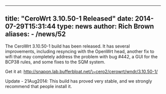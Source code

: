 
---
title: "CeroWrt 3.10.50-1 Released"
date: 2014-07-29T15:31:44
type: news
author: Rich Brown
aliases:
    - /news/52
---
The CeroWrt 3.10.50-1 build has been released. It has several
improvements, including resyncing with the OpenWrt head, another fix to
wifi that may completely address the problem with bug \#442, a GUI for
the BCP38 rules, and some fixes to the SQM system.

Get it at:
http://snapon.lab.bufferbloat.net/\~cero2/cerowrt/wndr/3.10.50-1/

Update - 21Aug2014: This build has proved very stable, and we strongly
recommend that people install it.
